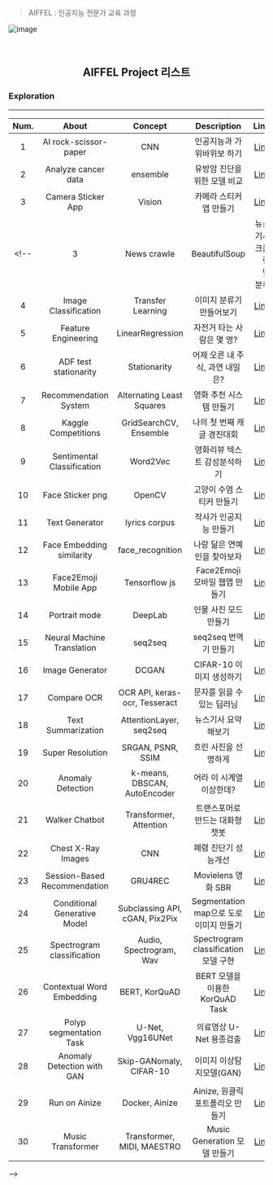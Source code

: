 > AIFFEL : 인공지능 전문가 교육 과정

![image](https://user-images.githubusercontent.com/54428934/147238957-c848e5a0-4bf7-4fcc-9811-a026e0efb87c.png)


<br>

## <p align="center"> AIFFEL Project 리스트 </p>



### Exploration
-----

| Num. |    About                                   | Concept        | Description                                      | Link        |
| :---------:  | :-----------:                                | :-------------------: | :-------------------:                         |  -------------------: |
| 1             | AI rock-scissor-paper              | CNN                | 인공지능과 가위바위보 하기           |  [Link](https://github.com/dlarhkd1211/Aiffel/tree/main/Exploration/exp1)       |
| 2             | Analyze  cancer data               | ensemble              | 유방암 진단을 위한 모델 비교 |   [Link](https://github.com/dlarhkd1211/Aiffel/tree/main/Exploration/exp2)|
| 3             | Camera Sticker App               | Vision              | 카메라 스티커 앱 만들기 |      [Link](https://github.com/dlarhkd1211/Aiffel/tree/main/Exploration/exp3) |
<!-- | 3               |  News crawle  |  BeautifulSoup  | 뉴스기사 크롤링 및 분류  |  [Link](https://github.com/PEBpung/Aiffel/blob/master/Project/Exploration/E3.%20News%20crawle.ipynb)  |
| 4               |   Image Classification  |  Transfer Learning  | 이미지 분류기 만들어보기  | [Link]( https://github.com/PEBpung/Aiffel/blob/master/Project/Exploration/E4.%20Image%20Classification.ipynb)  |
| 5               |  Feature Engineering  | LinearRegression  | 자전거 타는 사람은 몇 명?  | [Link](https://github.com/PEBpung/Aiffel/blob/master/Project/Exploration/E5.%20Feature%20Engineering.ipynb)  |
| 6               |  ADF test stationarity  | Stationarity  | 어제 오른 내 주식, 과연 내일은?  | [Link](https://github.com/PEBpung/Aiffel/blob/master/Project/Exploration/E6.%20ADF%20test%20stationarity.ipynb )  |
| 7               |  Recommendation System  | Alternating Least Squares  | 영화 추천 시스템 만들기  | [Link]( https://github.com/PEBpung/Aiffel/blob/master/Project/Exploration/E7.%20%EC%98%81%ED%99%94%20%EC%B6%94%EC%B2%9C%20%EC%8B%9C%EC%8A%A4%ED%85%9C.ipynb)  |
| 8               | Kaggle Competitions   | GridSearchCV, Ensemble  | 나의 첫 번째 캐글 경진대회  | [Link]( https://github.com/PEBpung/Aiffel/blob/master/Project/Exploration/E8.%20%EB%82%98%EC%9D%98%20%EC%B2%AB%20%EB%B2%88%EC%A7%B8%20%EC%BA%90%EA%B8%80%20%EA%B2%BD%EC%A7%84%EB%8C%80%ED%9A%8C%2C%20%EB%AC%B4%EC%9E%91%EC%A0%95%20%EB%94%B0%EB%9D%BC%ED%95%B4%EB%B3%B4%EA%B8%B0.ipynb)  |
| 9               |  Sentimental Classification   |  Word2Vec | 영화리뷰 텍스트 감성분석하기  |  [Link]( https://github.com/PEBpung/Aiffel/blob/master/Project/Exploration/E9.%20Naver%20sentiment%20movie%20corpus%20Project.ipynb) |
| 10              |  Face Sticker png   | OpenCV  | 고양이 수염 스티커 만들기  | [Link]( https://github.com/PEBpung/Aiffel/blob/master/Project/Exploration/E10.%20%EA%B3%A0%EC%96%91%EC%9D%B4%20%EC%88%98%EC%97%BC%20%EC%8A%A4%ED%8B%B0%EC%BB%A4%20%EB%A7%8C%EB%93%A4%EA%B8%B0.ipynb)  |
| 11              |  Text Generator  | lyrics corpus | 작사가 인공지능 만들기  |[Link](https://github.com/PEBpung/Aiffel/blob/master/Project/Exploration/E11.%20%EC%9E%91%EC%82%AC%EA%B0%80%20%EC%9D%B8%EA%B3%B5%EC%A7%80%EB%8A%A5%20%EB%A7%8C%EB%93%A4%EA%B8%B0.ipynb )  |
| 12             |  Face Embedding similarity  | face_recognition | 나랑 닮은 연예인을 찾아보자  |[Link](https://github.com/PEBpung/Aiffel/blob/master/Project/Exploration/E12.%20%EB%82%98%EB%9E%91%20%EB%8B%AE%EC%9D%80%20%EC%97%B0%EC%98%88%EC%9D%B8%EC%9D%84%20%EC%B0%BE%EC%95%84%EB%B3%B4%EC%9E%90.ipynb)  |
| 13              |  Face2Emoji Mobile App  | Tensorflow js | Face2Emoji 모바일 웹앱 만들기 |[Link](https://github.com/PEBpung/Aiffel/blob/master/Project/Exploration/E13.%20Face2Emoji%20%EB%AA%A8%EB%B0%94%EC%9D%BC%20%EC%9B%B9%EC%95%B1%20%EB%A7%8C%EB%93%A4%EA%B8%B0.ipynb)  |
| 14              |  Portrait mode |  DeepLab | 인물 사진 모드 만들기  |[Link](https://github.com/PEBpung/Aiffel/blob/master/Project/Exploration/E14.%20Image%20segmentation%EC%9D%84%20%EC%9D%B4%EC%9A%A9%ED%95%9C%20Portrait%20mode%20%EB%A7%8C%EB%93%A4%EA%B8%B0..ipynb)  |
| 15              |  Neural Machine Translation  | seq2seq | seq2seq 번역기 만들기  |[Link](https://github.com/PEBpung/Aiffel/blob/master/Project/Exploration/E15.%20%EB%8B%A8%EC%96%B4%20Level%EB%A1%9C%20seq2seq%20%EB%B2%88%EC%97%AD%EA%B8%B0%20%EB%A7%8C%EB%93%A4%EA%B8%B0.ipynb)  |
|16               | Image Generator |  DCGAN    |  CIFAR-10 이미지 생성하기     | [Link](https://github.com/PEBpung/Aiffel/blob/master/Project/Exploration/E16.%20Generated%20CIFAR-10%20Images%20from%20DCGAN.ipynb)  |
|17               | Compare OCR       |  OCR API, keras-ocr, Tesseract  | 문자를 읽을 수 있는 딥러닝 | [Link](https://github.com/PEBpung/Aiffel/blob/master/Project/Exploration/E17.Compare%20OCR%20with%20OCR%20API%2C%20keras-ocr%2C%20Tesseract.ipynb) |
|18               | Text Summarization | AttentionLayer, seq2seq   |뉴스기사 요약해보기| [Link](https://github.com/PEBpung/Aiffel/blob/master/Project/Exploration/E18.%20Create%20a%20news%20summary%20bot.ipynb)
|19               | Super Resolution   | SRGAN, PSNR, SSIM | 흐린 사진을 선명하게 | [Link](https://github.com/PEBpung/Aiffel/blob/master/Project/Exploration/E19.%20Single%20Image%20Super%20Resolution%20using%20Deep%20Learning.ipynb) |
| 20               | Anomaly Detection | k-means, DBSCAN, AutoEncoder| 어라 이 시계열 이상한데?| [Link](https://github.com/PEBpung/Aiffel/blob/master/Project/Exploration/E20.Anomaly_Detection.ipynb)|
| 21               | Walker Chatbot  | Transformer, Attention |트랜스포머로 만드는 대화형 챗봇| [Link](https://github.com/PEBpung/Aiffel/blob/master/Project/Exploration/E21.Make_Chatbot_using_Transformer.ipynb) | 
| 22              | Chest X-Ray Images  | CNN |폐렴 진단기 성능개선| [Link](https://github.com/PEBpung/Aiffel/blob/master/Project/Exploration/E22_Pneumonia_Classification.ipynb) | 
| 23              | Session-Based Recommendation  | GRU4REC |Movielens 영화 SBR| [Link](https://github.com/PEBpung/Aiffel/blob/master/Project/Exploration/E23_Session-Based%20Recommendation.ipynb) | 
| 24              | Conditional Generative Model  | Subclassing API, cGAN, Pix2Pix |Segmentation map으로 도로 이미지 만들기| [Link](https://github.com/PEBpung/Aiffel/blob/master/Project/Exploration/E24_Conditional-Generative-Model.ipynb) | 
| 25              | Spectrogram classification   | Audio, Spectrogram, Wav |Spectrogram classification 모델 구현| [Link](https://github.com/PEBpung/Aiffel/blob/master/Project/Exploration/E25.Spectrogram_classification.ipynb) | 
| 26              | Contextual Word Embedding   | BERT, KorQuAD |BERT 모델을 이용한 KorQuAD Task| [Link](https://github.com/PEBpung/Aiffel/blob/master/Project/Exploration/E26.KorQuAD%20Task%20using%20BERT.ipynb) | 
| 27              | Polyp segmentation Task  | U-Net, Vgg16UNet | 의료영상 U-Net 용종검출 | [Link](https://github.com/PEBpung/Aiffel/blob/master/Project/Exploration/E27.Medical_Imaging_Segmentation.ipynb) | 
| 28              | Anomaly Detection with GAN  | Skip-GANomaly, CIFAR-10 | 이미지 이상탐지모델(GAN) | [Link](https://github.com/PEBpung/Aiffel/blob/master/Project/Exploration/E28_Anomaly_Detection_with_GAN.ipynb) | 
| 29              | Run on Ainize  | Docker, Ainize | Ainize, 원클릭 포트폴리오 만들기 | [Link](https://github.com/PEBpung/mnist-mlp-app) | 
| 30              | Music Transformer | Transformer, MIDI, MAESTRO | Music Generation 모델 만들기 | [Link](https://github.com/PEBpung/Aiffel/blob/master/Project/Exploration/E30.Music_Transformer.ipynb) | 
 -->
<br>  

<!-- ### Going Deeper
-----

| Num. |    About                                   | Concept        | Description                                      | Link        |
| :---------:  | :-----------:                                | :-------------------: | :-------------------:                         |  -------------------: |
| 1             | ResNet Ablation          | ResNet, VGG     | plain모델과 residual모델 비교 분석    |  [Link](https://github.com/PEBpung/Aiffel/blob/master/Project/Going%20Deeper/G2.%20ResNet%20Ablation%20Study.ipynb)       |
| 2             | Data Augmentation| imgaug, tf.image | 라이브러리를 활용한 Augmentation 기법 |[Link](https://github.com/PEBpung/Aiffel/blob/master/Project/Going%20Deeper/G3.%20Image%20Augmentation.ipynb)|
| 3             | Comparison Experimen | CutMix, Mixup | 이미지 어디까지 우려볼까? | [Link](https://github.com/PEBpung/Aiffel/blob/master/Project/Going%20Deeper/G4.%20CutMix%20or%20Mixup%20Comparison%20Experiment.ipynb) |
| 4             | Object Detection   | SSD, Yolo |  딥러닝 기반의 Object detection | [Link](https://github.com/PEBpung/Aiffel/blob/master/Project/Going%20Deeper/G5.%20Object%20Detection.ipynb)|
| 5             | Object Detection   | RetinaNet, KITTI |  자율주행 보조 시스템 만들기 | [Link](https://github.com/PEBpung/Aiffel/blob/master/Project/Going%20Deeper/G6.Go_STOP_Object_Detection.ipynb)|
| 6             | Segmentation   | Unet, U-Net++, KITTI |  개선된 U-Net 모델 만들기 | [Link](https://github.com/PEBpung/Aiffel/blob/master/Project/Going%20Deeper/G8_Segmentation.ipynb)|
| 7             |Detection with CAM |CAM, Grad-CAM | Class Activation Map 만들기 |[Link](https://github.com/PEBpung/Aiffel/blob/master/Project/Going%20Deeper/G10.Make_Class_Activation%20Map.ipynb)|
| 8             | End-to-End OCR |keras-ocr, CRNN | Text Recognition 모델 구현하기 |[Link](https://github.com/PEBpung/Aiffel/blob/master/Project/Going%20Deeper/G12.%20End-to-End%20OCR.ipynb)|
| 9             | Video sticker app |Kalman filter, moviepy| 칼만 필터를 적용한 동영상 스티커앱 |[Link](https://github.com/PEBpung/Aiffel/blob/master/Project/Going%20Deeper/G14.New_video_sticker_app.ipynb)|
| 10             | Coarse to fine |Mean-shift, coarse| 불안한 시선 이펙트 추가하기 |[Link](https://github.com/PEBpung/Aiffel/blob/master/Project/Going%20Deeper/G16.coarse_to_fine.ipynb)|
 -->
